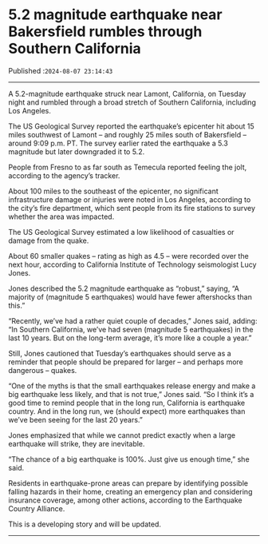 # 5.2 magnitude earthquake near Bakersfield rumbles through Southern California

Published :`2024-08-07 23:14:43`

---

A 5.2-magnitude earthquake struck near Lamont, California, on  Tuesday night and rumbled through a broad stretch of Southern California, including Los Angeles.

The US Geological Survey reported the earthquake’s epicenter hit about 15 miles southwest of Lamont – and roughly 25 miles south of Bakersfield – around 9:09 p.m. PT. The survey earlier rated the earthquake a 5.3 magnitude but later downgraded it to 5.2.

People from Fresno to as far south as Temecula reported feeling the jolt, according to the agency’s tracker.

About 100 miles to the southeast of the epicenter, no significant infrastructure damage or injuries were noted in Los Angeles, according to the city’s fire department, which sent people from its fire stations to survey whether the area was impacted.

The US Geological Survey estimated a low likelihood of casualties or damage from the quake.

About 60 smaller quakes – rating as high as 4.5 – were recorded over the next hour, according to California Institute of Technology seismologist Lucy Jones.

Jones described the 5.2 magnitude earthquake as “robust,” saying, “A majority of (magnitude 5 earthquakes) would have fewer aftershocks than this.”

“Recently, we’ve had a rather quiet couple of decades,” Jones said, adding: “In Southern California, we’ve had seven (magnitude 5 earthquakes) in the last 10 years. But on the long-term average, it’s more like a couple a year.”

Still, Jones cautioned that Tuesday’s earthquakes should serve as a reminder that people should be prepared for larger – and perhaps more dangerous – quakes.

“One of the myths is that the small earthquakes release energy and make a big earthquake less likely, and that is not true,” Jones said. “So I think it’s a good time to remind people that in the long run, California is earthquake country. And in the long run, we (should expect) more earthquakes than we’ve been seeing for the last 20 years.”

Jones emphasized that while we cannot predict exactly when a large earthquake will strike, they are inevitable.

“The chance of a big earthquake is 100%. Just give us enough time,” she said.

Residents in earthquake-prone areas can prepare by identifying possible falling hazards in their home, creating an emergency plan and considering insurance coverage, among other actions, according to the Earthquake Country Alliance.

This is a developing story and will be updated.

---

